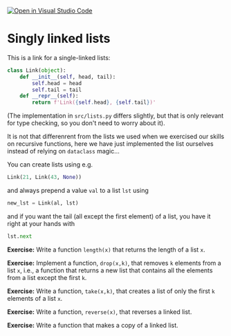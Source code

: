 [![Open in Visual Studio Code](https://classroom.github.com/assets/open-in-vscode-c66648af7eb3fe8bc4f294546bfd86ef473780cde1dea487d3c4ff354943c9ae.svg)](https://classroom.github.com/online_ide?assignment_repo_id=9323764&assignment_repo_type=AssignmentRepo)
# Singly linked lists

This is a link for a single-linked lists:

```python
class Link(object):
    def __init__(self, head, tail):
        self.head = head
        self.tail = tail
    def __repr__(self):
        return f'Link({self.head}, {self.tail})'
```

(The implementation in `src/lists.py` differs slightly, but that is only relevant for type checking, so you don't need to worry about it).

It is not that differenrent from the lists we used when we exercised our skills on recursive functions, here we have just implemented the list ourselves instead of relying on `dataclass` magic…

You can create lists using e.g.

```python
Link(21, Link(43, None))
```

and always prepend a value `val` to a list `lst` using 

```python
new_lst = Link(al, lst)
```

and if you want the tail (all except the first element) of a list, you have it right at your hands with

```python
lst.next
```

**Exercise:** Write a function `length(x)` that returns the length of a list `x`.

**Exercise:** Implement a function, `drop(x,k)`, that removes `k` elements from a list `x`, i.e., a function that returns a new list that contains all the elements from a list except the first `k`.

**Exercise:** Write a function, `take(x,k)`, that creates a list of only the first `k` elements of a list `x`.

**Exercise:** Write a function, `reverse(x)`, that reverses a linked list.

**Exercise:** Write a function that makes a copy of a linked list.

